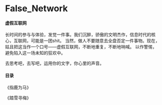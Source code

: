# False_Network

#### 虚假互联网

长时间的参与与体验，发觉一件事。我们沉醉，骄傲的文明杰作，信息时代的核心，互联网，可能是一团shit。
当然，做人不要随意去全盘否定一件事物。现在，姑且把这当作一个口号——虚假互联网，不断地重复，不断地呐喊。
以作警惕，避免陷入这一场未知的狂欢中。

去思考吧，去写吧，运用你的文字，你心里的声音。

#### 目录

《指鹿为马》

《踏雪寻梅》
